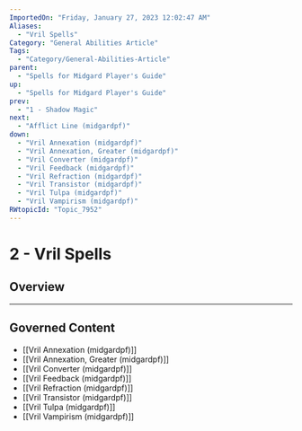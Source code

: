 ```yaml
---
ImportedOn: "Friday, January 27, 2023 12:02:47 AM"
Aliases:
  - "Vril Spells"
Category: "General Abilities Article"
Tags:
  - "Category/General-Abilities-Article"
parent:
  - "Spells for Midgard Player's Guide"
up:
  - "Spells for Midgard Player's Guide"
prev:
  - "1 - Shadow Magic"
next:
  - "Afflict Line (midgardpf)"
down:
  - "Vril Annexation (midgardpf)"
  - "Vril Annexation, Greater (midgardpf)"
  - "Vril Converter (midgardpf)"
  - "Vril Feedback (midgardpf)"
  - "Vril Refraction (midgardpf)"
  - "Vril Transistor (midgardpf)"
  - "Vril Tulpa (midgardpf)"
  - "Vril Vampirism (midgardpf)"
RWtopicId: "Topic_7952"
---
```

# 2 - Vril Spells
## Overview
---
## Governed Content
- [[Vril Annexation (midgardpf)]]
- [[Vril Annexation, Greater (midgardpf)]]
- [[Vril Converter (midgardpf)]]
- [[Vril Feedback (midgardpf)]]
- [[Vril Refraction (midgardpf)]]
- [[Vril Transistor (midgardpf)]]
- [[Vril Tulpa (midgardpf)]]
- [[Vril Vampirism (midgardpf)]]

